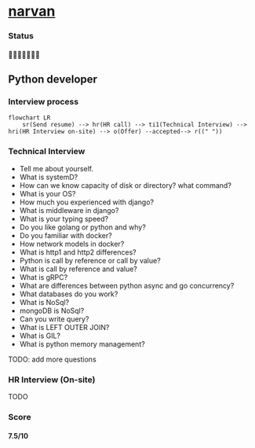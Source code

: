 # [narvan](https://narvanventures.com/)

### Status
#### 📜📞🔧👱🏻‍♀️✅

## Python developer
### Interview process
```mermaid
flowchart LR
    sr(Send resume) --> hr(HR call) --> ti1(Technical Interview) --> hri(HR Interview on-site) --> o(Offer) --accepted--> r((" "))
```

### Technical Interview

- Tell me about yourself.
- What is systemD?
- How can we know capacity of disk or directory? what command?
- What is your OS?
- How much you experienced with django?
- What is middleware in django?
- What is your typing speed?
- Do you like golang or python and why?
- Do you familiar with docker?
- How network models in docker?
- What is http1 and http2 differences?
- Python is call by reference or call by value?
- What is call by reference and value?
- What is gRPC?
- What are differences between python async and go concurrency?
- What databases do you work?
- What is NoSql?
- mongoDB is NoSql?
- Can you write query?
- What is LEFT OUTER JOIN?
- What is GIL?
- What is python memory management?

TODO: add more questions

### HR Interview (On-site)
TODO

### Score
#### 7.5/10
